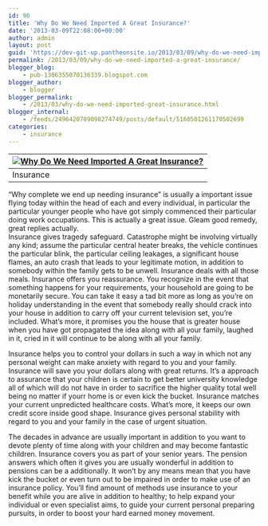 ```yaml
---
id: 90
title: 'Why Do We Need Imported A Great Insurance?'
date: '2013-03-09T22:08:00+00:00'
author: admin
layout: post
guid: 'https://dev-git-up.pantheonsite.io/2013/03/09/why-do-we-need-imported-a-great-insurance/'
permalink: /2013/03/09/why-do-we-need-imported-a-great-insurance/
blogger_blog:
    - pub-1306355070136339.blogspot.com
blogger_author:
    - blogger
blogger_permalink:
    - /2013/03/why-do-we-need-imported-great-insurance.html
blogger_internal:
    - /feeds/2496420709098274749/posts/default/5160501261170502699
categories:
    - insurance
---
```


| [![](http://3.bp.blogspot.com/-AufrnTgaCKw/UTuyyncx4FI/AAAAAAAAABE/lCa9ETYqfu0/s320/Why-Do-We-Need-Imported-A-Great-Insurance.jpg "Why Do We Need Imported A Great Insurance?")](http://3.bp.blogspot.com/-AufrnTgaCKw/UTuyyncx4FI/AAAAAAAAABE/lCa9ETYqfu0/s1600/Why-Do-We-Need-Imported-A-Great-Insurance.jpg) |
|---|
| Insurance |

“Why complete we end up needing insurance” is usually a important issue flying today within the head of each and every individual, in particular the particular younger people who have got simply commenced their particular doing work occupations. This is actually a great issue. Gleam good remedy, great replies actually.  
Insurance gives tragedy safeguard. Catastrophe might be involving virtually any kind; assume the particular central heater breaks, the vehicle continues the particular blink, the particular ceiling leakages, a significant house flames, an auto crash that leads to your legitimate motion, in addition to somebody within the family gets to be unwell. Insurance deals with all those meals. Insurance offers you reassurance. You recognize in the event that something happens for your requirements, your household are going to be monetarily secure. You can take it easy a tad bit more as long as you’re on holiday understanding in the event that somebody really should crack into your house in addition to carry off your current television set, you’re included. What’s more, it promises you the house that is greater house when you have got propagated the idea along with all your family, laughed in it, cried in it will continue to be along with all your family.  
<a name="more"></a>

Insurance helps you to control your dollars in such a way in which not any personal weight can make anxiety with regard to you and your family. Insurance will save you your dollars along with great returns. It’s a approach to assurance that your children is certain to get better university knowledge all of which will do not have in order to sacrifice the higher quality total well being no matter if yourr home is or even kick the bucket. Insurance matches your current unpredicted healthcare costs. What’s more, it keeps our own credit score inside good shape. Insurance gives personal stability with regard to you and your family in the case of urgent situation.

The decades in advance are usually important in addition to you want to devote plenty of time along with your children and may become fantastic children. Insurance covers you as part of your senior years. The pension answers which often it gives you are usually wonderful in addition to pensions can be a additionally. It won’t by any means mean that you have kick the bucket or even turn out to be impaired in order to make use of an insurance policy. You’ll find amount of methods use insurance to your benefit while you are alive in addition to healthy; to help expand your individual or even specialist aims, to guide your current personal preparing pursuits, in order to boost your hard earned money movement.